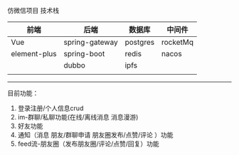 仿微信项目 
技术栈

| 前端         | 后端                 | 数据库 | 中间件 |        
| ------------ | -------------------- | ------ | ------ |
| Vue          | spring-gateway       |postgres| rocketMq|
| element-plus | spring-boot          | redis  | nacos |
|              | dubbo                | ipfs   |       |
|              |                      |        |       |
--------
目前功能： 
  1. 登录注册/个人信息crud
  2. im-群聊/私聊功能(在线/离线消息 消息漫游)
  3. 好友功能
  4. 通知（消息 朋友/群聊申请 朋友圈发布/点赞/评论 ）功能
  5. feed流-朋友圈（发布朋友圈/评论/点赞/回复）功能
